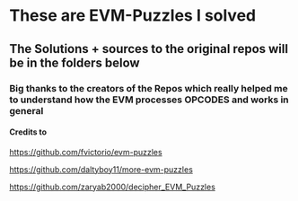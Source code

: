 # These are EVM-Puzzles I solved

## The Solutions + sources to the original repos will be in the folders below

### Big thanks to the creators of the Repos which really helped me to understand how the EVM processes OPCODES and works in general

#### Credits to

<https://github.com/fvictorio/evm-puzzles>

<https://github.com/daltyboy11/more-evm-puzzles>

<https://github.com/zaryab2000/decipher_EVM_Puzzles>
